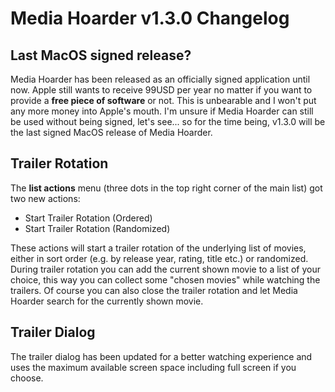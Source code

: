 # Media Hoarder v1.3.0 Changelog

## Last MacOS signed release?

Media Hoarder has been released as an officially signed application until now. Apple still wants to receive 99USD per year no matter if you want to provide a **free piece of software** or not. This is unbearable and I won't put any more money into Apple's mouth. I'm unsure if Media Hoarder can still be used without being signed, let's see... so for the time being, v1.3.0 will be the last signed MacOS release of Media Hoarder.

## Trailer Rotation

The **list actions** menu (three dots in the top right corner of the main list) got two new actions:

- Start Trailer Rotation (Ordered)
- Start Trailer Rotation (Randomized)

These actions will start a trailer rotation of the underlying list of movies, either in sort order (e.g. by release year, rating, title etc.) or randomized. During trailer rotation you can add the current shown movie to a list of your choice, this way you can collect some "chosen movies" while watching the trailers. Of course you can also close the trailer rotation and let Media Hoarder search for the currently shown movie.

## Trailer Dialog

The trailer dialog has been updated for a better watching experience and uses the maximum available screen space including full screen if you choose.
